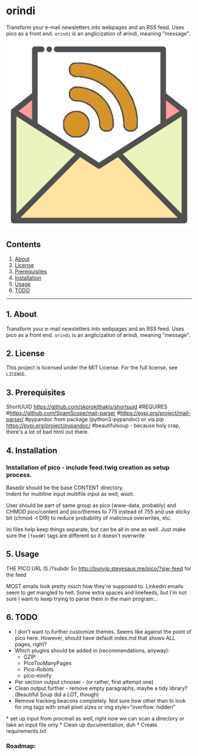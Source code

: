 # orindi

Transform your e-mail newsletters into webpages and an RSS feed. Uses pico as a front end.
`orindi` is an anglicization of ørindi, meaning "message".


![orindi logo](https://raw.githubusercontent.com/uriel1998/orindi/master/orindi-icon.png "logo")

## Contents
 1. [About](#1-about)
 2. [License](#2-license)
 3. [Prerequisites](#3-prerequisites)
 4. [Installation](#4-installation)
 5. [Usage](#5-usage)
 6. [TODO](#6-todo)

***

## 1. About

Transform your e-mail newsletters into webpages and an RSS feed. Uses pico as a front end.
`orindi` is an anglicization of ørindi, meaning "message".


## 2. License

This project is licensed under the MIT License. For the full license, see `LICENSE`.

## 3. Prerequisites


ShortUUID https://github.com/skorokithakis/shortuuid
#REQUIRES
#https://github.com/SpamScope/mail-parser
#https://pypi.org/project/mail-parser/
#pypandoc from package (python3-pypandoc) or via pip  https://pypi.org/project/pypandoc/
#beautifulsoup - because holy crap, there's a lot of bad html out there.

## 4. Installation

### Installation of pico - include feed.twig creation as setup process.
Basedir should be the base CONTENT directory.  
Indent for multiline input
multifile input as well, woot.

User should be part of same group as pico (www-data, probably) and CHMOD pico/content and pico/themes to 775 instead of 755 and use sticky bit (chmod -t DIR) to reduce probability 
of malicious overwrites, etc.

ini files help keep things separate, but can be all in one as well. Just make 
sure the `[feed#]` tags are different so it doesn't overwrite

## 5. Usage

THE PICO URL IS /?subdir
So http://bunyip.stevesaus.me/pico/?sjw-feed
for the feed

MOST emails look pretty much how they're supposed to.  Linkedin emails seem to
get mangled to hell.  Some extra spaces and linefeeds, but I'm not sure I want 
to keep trying to parse them in the main program...

## 6. TODO

* I don't want to further customize themes. Seems like against the point of 
  pico here.  However, should have default index.md that shows ALL pages, right?
* Which plugins should be added in (recommendations, anyway):
    - GZIP
    - PicoTooManyPages
    - Pico-Robots
    - pico-minify
* Per section output chooser - (or rather, first attempt one)  
* Clean output further - remove empty paragraphs, maybe a tidy library? (Beautiful Soup did a LOT, though)
* Remove tracking beacons completely.  Not sure how other than to look for 
  img tags with small pixel sizes or img style="overflow: hidden"

<img style="overflow: hidden;position: fixed;visibility: hidden !important;display: block !important;height: 1px !important;width: 1px !important;border: 0 !important;margin: 0 !important;padding: 0 !important;" src="https://connectednation.cmail20.com/t/j-o-chklljl-yuiyjkttht/o.gif" width="1" height="1" border="0" alt="">
* set up input from procmail as well, right now we can scan a directory or take an input file only
* Clean up documentation, duh
* Create requirements.txt

### Roadmap:

